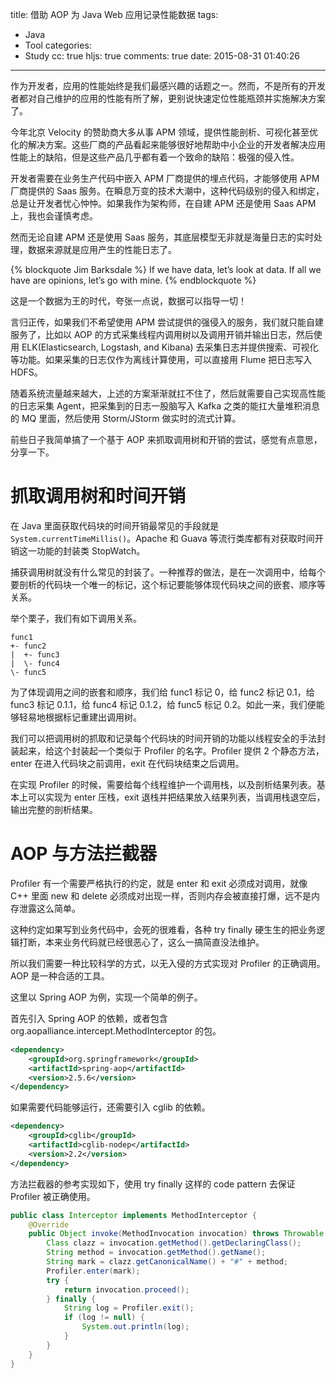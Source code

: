 title: 借助 AOP 为 Java Web 应用记录性能数据
tags:
  - Java
  - Tool
categories:
  - Study
cc: true
hljs: true
comments: true
date: 2015-08-31 01:40:26
---

作为开发者，应用的性能始终是我们最感兴趣的话题之一。然而，不是所有的开发者都对自己维护的应用的性能有所了解，更别说快速定位性能瓶颈并实施解决方案了。

今年北京 Velocity 的赞助商大多从事 APM 领域，提供性能剖析、可视化甚至优化的解决方案。这些厂商的产品看起来能够很好地帮助中小企业的开发者解决应用性能上的缺陷，但是这些产品几乎都有着一个致命的缺陷：极强的侵入性。

<!-- more -->

开发者需要在业务生产代码中嵌入 APM 厂商提供的埋点代码，才能够使用 APM 厂商提供的 Saas 服务。在瞬息万变的技术大潮中，这种代码级别的侵入和绑定，总是让开发者忧心忡忡。如果我作为架构师，在自建 APM 还是使用 Saas APM 上，我也会谨慎考虑。

然而无论自建 APM 还是使用 Saas 服务，其底层模型无非就是海量日志的实时处理，数据来源就是应用产生的性能日志了。

{% blockquote Jim Barksdale %}
If we have data, let’s look at data. If all we have are opinions, let’s go with mine.
{% endblockquote %}

这是一个数据为王的时代，夸张一点说，数据可以指导一切！

言归正传，如果我们不希望使用 APM 尝试提供的强侵入的服务，我们就只能自建服务了，比如以 AOP 的方式采集线程内调用树以及调用开销并输出日志，然后使用 ELK(Elasticsearch, Logstash, and Kibana) 去采集日志并提供搜索、可视化等功能。如果采集的日志仅作为离线计算使用，可以直接用 Flume 把日志写入 HDFS。

随着系统流量越来越大，上述的方案渐渐就扛不住了，然后就需要自己实现高性能的日志采集 Agent，把采集到的日志一股脑写入 Kafka 之类的能扛大量堆积消息的 MQ 里面，然后使用 Storm/JStorm 做实时的流式计算。

前些日子我简单搞了一个基于 AOP 来抓取调用树和开销的尝试，感觉有点意思，分享一下。

# 抓取调用树和时间开销 #

在 Java 里面获取代码块的时间开销最常见的手段就是 `System.currentTimeMillis()`。Apache 和 Guava 等流行类库都有对获取时间开销这一功能的封装类 StopWatch。

捕获调用树就没有什么常见的封装了。一种推荐的做法，是在一次调用中，给每个要剖析的代码块一个唯一的标记，这个标记要能够体现代码块之间的嵌套、顺序等关系。

举个栗子，我们有如下调用关系。

```nohighlight
func1
+- func2
|  +- func3
|  \- func4
\- func5
```

为了体现调用之间的嵌套和顺序，我们给 func1 标记 0，给 func2 标记 0.1，给 func3 标记 0.1.1，给 func4 标记 0.1.2，给 func5 标记 0.2。如此一来，我们便能够轻易地根据标记重建出调用树。

我们可以把调用树的抓取和记录每个代码块的时间开销的功能以线程安全的手法封装起来，给这个封装起一个类似于 Profiler 的名字。Profiler 提供 2 个静态方法，enter 在进入代码块之前调用，exit 在代码块结束之后调用。

在实现 Profiler 的时候，需要给每个线程维护一个调用栈，以及剖析结果列表。基本上可以实现为 enter 压栈，exit 退栈并把结果放入结果列表，当调用栈退空后，输出完整的剖析结果。

# AOP 与方法拦截器 #

Profiler 有一个需要严格执行的约定，就是 enter 和 exit 必须成对调用，就像 C++ 里面 new 和 delete 必须成对出现一样，否则内存会被直接打爆，远不是内存泄露这么简单。

这种约定如果写到业务代码中，会死的很难看，各种 try finally 硬生生的把业务逻辑打断，本来业务代码就已经很恶心了，这么一搞简直没法维护。

所以我们需要一种比较科学的方式，以无入侵的方式实现对 Profiler 的正确调用。AOP 是一种合适的工具。

这里以 Spring AOP 为例，实现一个简单的例子。

首先引入 Spring AOP 的依赖，或者包含 org.aopalliance.intercept.MethodInterceptor 的包。

```xml
<dependency>
    <groupId>org.springframework</groupId>
    <artifactId>spring-aop</artifactId>
    <version>2.5.6</version>
</dependency>
```

如果需要代码能够运行，还需要引入 cglib 的依赖。

```xml
<dependency>
    <groupId>cglib</groupId>
    <artifactId>cglib-nodep</artifactId>
    <version>2.2</version>
</dependency>
```

方法拦截器的参考实现如下，使用 try finally 这样的 code pattern 去保证 Profiler 被正确使用。

```java
public class Interceptor implements MethodInterceptor {
    @Override
    public Object invoke(MethodInvocation invocation) throws Throwable {
        Class clazz = invocation.getMethod().getDeclaringClass();
        String method = invocation.getMethod().getName();
        String mark = clazz.getCanonicalName() + "#" + method;
        Profiler.enter(mark);
        try {
            return invocation.proceed();
        } finally {
            String log = Profiler.exit();
            if (log != null) {
                System.out.println(log);
            }
        }
    }
}
```


